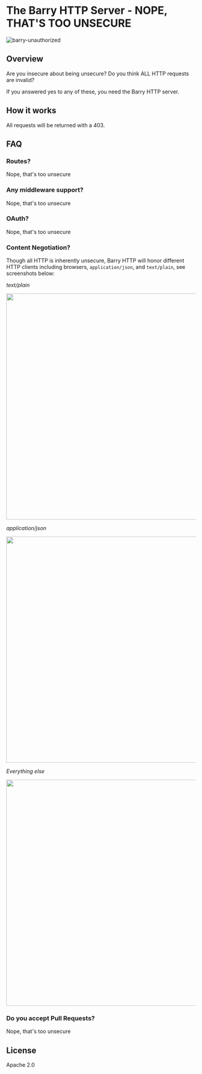 # The Barry HTTP Server - NOPE, THAT'S TOO UNSECURE

![barry-unauthorized](https://user-images.githubusercontent.com/141124/37240059-826ed7ca-23fa-11e8-877f-61db75d50e61.jpg)

## Overview
Are you insecure about being unsecure? Do you think ALL HTTP requests are invalid? 

If you answered yes to any of these, you need the Barry HTTP server. 
## How it works

All requests will be returned with a 403.

## FAQ

### Routes?
Nope, that's too unsecure

### Any middleware support?
Nope, that's too unsecure

### OAuth?
Nope, that's too unsecure

### Content Negotiation?
Though all HTTP is inherently unsecure, Barry HTTP will honor different HTTP clients including browsers, `application/json`, and `text/plain`, see screenshots below:

*text/plain*

<img width="600" src="https://user-images.githubusercontent.com/141124/37240085-fdfcd6ee-23fa-11e8-9eaa-f658fc808455.png"/>

*application/json*

<img width="600" src="https://user-images.githubusercontent.com/141124/37240088-06ace59a-23fb-11e8-9a34-56ea07fc129f.png"/>

*Everything else*

<img width="600" src="https://user-images.githubusercontent.com/141124/37240400-83e9ac74-23ff-11e8-88e2-b3ff8a9176e4.png"/>

### Do you accept Pull Requests?
Nope, that's too unsecure

## License
Apache 2.0

  
